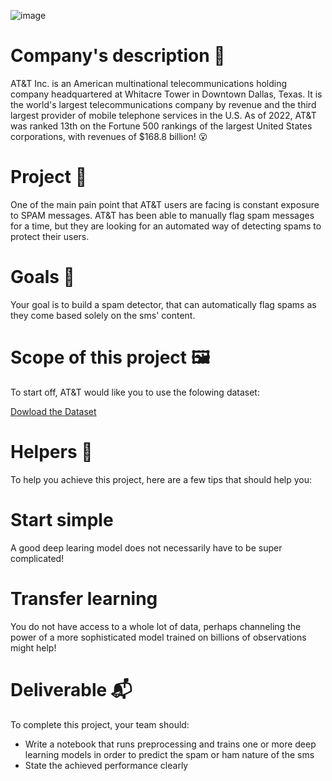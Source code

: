 ![image](https://full-stack-assets.s3.eu-west-3.amazonaws.com/M08-deep-learning/AT%26T_logo_2016.svg)

# Company's description 📇
AT&T Inc. is an American multinational telecommunications holding company headquartered at Whitacre Tower in Downtown Dallas, Texas. It is the world's largest telecommunications company by revenue and the third largest provider of mobile telephone services in the U.S. As of 2022, AT&T was ranked 13th on the Fortune 500 rankings of the largest United States corporations, with revenues of $168.8 billion! 😮

# Project 🚧
One of the main pain point that AT&T users are facing is constant exposure to SPAM messages.
AT&T has been able to manually flag spam messages for a time, but they are looking for an automated way of detecting spams to protect their users.

# Goals 🎯
Your goal is to build a spam detector, that can automatically flag spams as they come based solely on the sms' content.

# Scope of this project 🖼️
To start off, AT&T would like you to use the folowing dataset:

[Dowload the Dataset](https://full-stack-bigdata-datasets.s3.eu-west-3.amazonaws.com/Deep+Learning/project/spam.csv)

# Helpers 🦮
To help you achieve this project, here are a few tips that should help you:

# Start simple
A good deep learing model does not necessarily have to be super complicated!

# Transfer learning
You do not have access to a whole lot of data, perhaps channeling the power of a more sophisticated model trained on billions of observations might help!

# Deliverable 📬
To complete this project, your team should:

-  Write a notebook that runs preprocessing and trains one or more deep learning models in order to predict the spam or ham nature of the sms
-  State the achieved performance clearly
